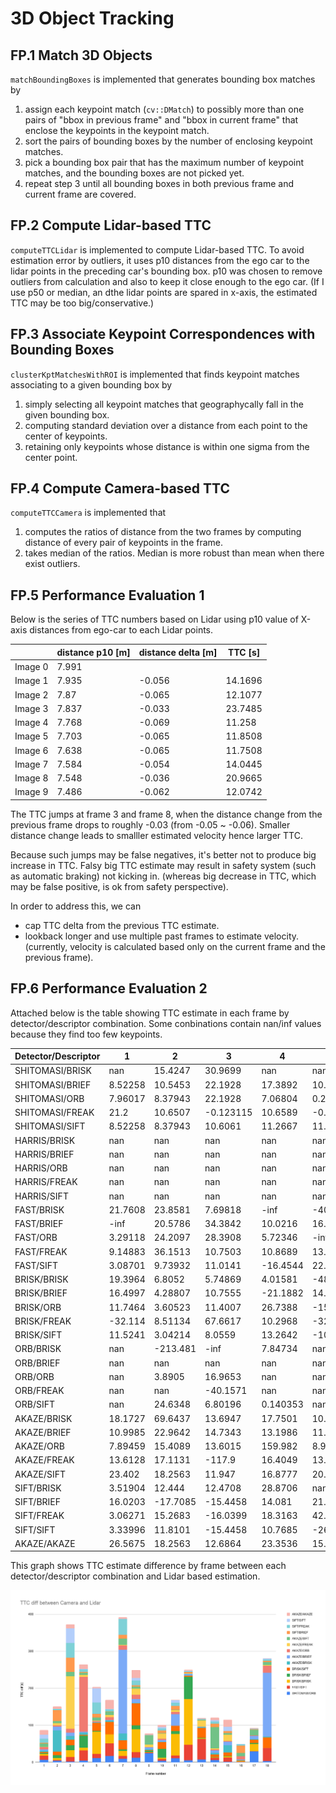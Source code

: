# 3D Object Tracking

## FP.1 Match 3D Objects

`matchBoundingBoxes` is implemented that generates bounding box matches by
1. assign each keypoint match (`cv::DMatch`) to possibly more than one pairs of "bbox in previous frame" and "bbox in current frame" that enclose the keypoints in the keypoint match.
2. sort the pairs of bounding boxes by the number of enclosing keypoint matches.
3. pick a bounding box pair that has the maximum number of keypoint matches, and the bounding boxes are not picked yet.
4. repeat step 3 until all bounding boxes in both previous frame and current frame are covered.


## FP.2 Compute Lidar-based TTC

`computeTTCLidar` is implemented to compute Lidar-based TTC.
To avoid estimation error by outliers, it uses p10 distances from the ego car to the lidar points in the preceding car's bounding box.
p10 was chosen to remove outliers from calculation and also to keep it close enough to the ego car.
(If I use p50 or median, an dthe lidar points are spared in x-axis, the estimated TTC may be too big/conservative.)


## FP.3 Associate Keypoint Correspondences with Bounding Boxes

`clusterKptMatchesWithROI` is implemented that finds keypoint matches associating to a given bounding box by
1. simply selecting all keypoint matches that geographycally fall in the given bounding box.
2. computing standard deviation over a distance from each point to the center of keypoints.
3. retaining only keypoints whose distance is within one sigma from the center point.

## FP.4 Compute Camera-based TTC

`computeTTCCamera` is implemented that
1. computes the ratios of distance from the two frames by computing distance of every pair of keypoints in the frame.
2. takes median of the ratios. Median is more robust than mean when there exist outliers.


## FP.5 Performance Evaluation 1

Below is the series of TTC numbers based on Lidar using p10 value of X-axis distances from ego-car to each Lidar points.

|                  |distance p10 [m]    | distance delta [m] | TTC [s] |
|------------------|--------------------|---------|---------|
| Image 0          | 7.991              |         |         |
| Image 1          | 7.935              | -0.056  | 14.1696 |
| Image 2          | 7.87               | -0.065  | 12.1077 |
| Image 3          | 7.837              | -0.033  | 23.7485 |
| Image 4          | 7.768              | -0.069  | 11.258  |
| Image 5          | 7.703              | -0.065  | 11.8508 |
| Image 6          | 7.638              | -0.065  | 11.7508 |
| Image 7          | 7.584              | -0.054  | 14.0445 |
| Image 8          | 7.548              | -0.036  | 20.9665 |
| Image 9          | 7.486              | -0.062  | 12.0742 |


The TTC jumps at frame 3 and frame 8, when the distance change from the previous frame drops to roughly -0.03 (from -0.05 ~ -0.06). Smaller distance change leads to smalller estimated velocity hence larger TTC.

Because such jumps may be false negatives, it's better not to produce big increase in TTC. Falsy big TTC estimate may result in safety system (such as automatic braking) not kicking in. (whereas big decrease in TTC, which may be false positive, is ok from safety perspective).

In order to address this, we can
* cap TTC delta from the previous TTC estimate.
* lookback longer and use multiple past frames to estimate velocity. (currently, velocity is calculated based only on the current frame and the previous frame).


## FP.6 Performance Evaluation 2

Attached below is the table showing TTC estimate in each frame by detector/descriptor combination. Some conbinations contain nan/inf values because they find too few keypoints.


| Detector/Descriptor | 1               | 2       | 3        | 4         | 5        | 6         | 7         | 8         | 9        | 10       | 11        | 12        | 13        | 14        | 15       | 16       | 17        | 18       |
|-----------------|---------|----------|-----------|----------|-----------|-----------|-----------|----------|----------|-----------|-----------|-----------|-----------|----------|----------|-----------|----------|----------| 
| SHITOMASI/BRISK | nan     | 15.4247  | 30.9699   | nan      | nan       | nan       | nan       | 27.2632  | 25.0548  | -inf      | 10.8444   | 12.1911   | 8.36241   | 7.22097  | 10.5483  | 5.61555   | -51.978  | 17.3019  | 
| SHITOMASI/BRIEF | 8.52258 | 10.5453  | 22.1928   | 17.3892  | 10.8792   | -10.5961  | -2.60208  | 5.34232  | 14.2207  | -inf      | 9.20651   | 5.09694   | 5.10212   | 5.02252  | 9.17412  | 5.89068   | 10.6233  | 5.80265  | 
| SHITOMASI/ORB   | 7.96017 | 8.37943  | 22.1928   | 7.06804  | 0.29154   | -5.29804  | 4.43596   | 8.62008  | 36.1288  | 10.0216   | 22.0242   | 5.09694   | 15.6491   | 5.02252  | 9.17412  | 8.81594   | 38.9084  | 13.7308  | 
| SHITOMASI/FREAK | 21.2    | 10.6507  | -0.123115 | 10.6589  | -0.266211 | -0.234386 | -inf      | 13.0531  | 22.5306  | -inf      | 9.11505   | -0.266657 | -0.283687 | 9.84532  | 8.43324  | 5.61555   | -148.521 | 7.06691  | 
| SHITOMASI/SIFT  | 8.52258 | 8.37943  | 10.6061   | 11.2667  | 11.1196   | -10.5961  | 6.89769   | 5.071    | 5.78155  | 61.0256   | -inf      | 5.20497   | 5.9783    | 5.02252  | 9.17412  | 36.2243   | -inf     | 5.80265  | 
| HARRIS/BRISK    | nan     | nan      | nan       | nan      | nan       | nan       | nan       | nan      | nan      | nan       | nan       | nan       | nan       | nan      | nan      | nan       | nan      | nan      | 
| HARRIS/BRIEF    | nan     | nan      | nan       | nan      | nan       | nan       | nan       | nan      | nan      | nan       | nan       | nan       | nan       | nan      | nan      | nan       | nan      | nan      | 
| HARRIS/ORB      | nan     | nan      | nan       | nan      | nan       | nan       | nan       | nan      | nan      | nan       | nan       | nan       | nan       | nan      | nan      | nan       | nan      | nan      | 
| HARRIS/FREAK    | nan     | nan      | nan       | nan      | nan       | nan       | nan       | nan      | nan      | nan       | nan       | nan       | nan       | nan      | nan      | nan       | nan      | nan      | 
| HARRIS/SIFT     | nan     | nan      | nan       | nan      | nan       | nan       | nan       | nan      | nan      | nan       | nan       | nan       | nan       | nan      | nan      | nan       | nan      | nan      | 
| FAST/BRISK      | 21.7608 | 23.8581  | 7.69818   | -inf     | -40.6338  | 7.47429   | 10.727    | -inf     | 20.943   | 4.52672   | 8.11962   | 10.0614   | 7.48609   | 14.7793  | 7.31204  | 5.86137   | 10.6212  | -10.0507 | 
| FAST/BRIEF      | -inf    | 20.5786  | 34.3842   | 10.0216  | 16.6037   | 7.47429   | 8.5451    | -15.3737 | -12.1327 | 11.5308   | 28.6816   | 30.2046   | 12.0086   | 15.821   | 6.33555  | 16.4402   | 4.99521  | 30.6549  | 
| FAST/ORB        | 3.29118 | 24.2097  | 28.3908   | 5.72346  | -inf      | -21.9191  | 12.9165   | 1049.44  | 7.59845  | 5.03573   | 7.13497   | 4.91541   | 25.7406   | 19.6396  | 59.9928  | 18.7444   | 5.77271  | 16.8246  | 
| FAST/FREAK      | 9.14883 | 36.1513  | 10.7503   | 10.8689  | 13.4207   | -inf      | 11.2733   | 6.10209  | 10.5723  | 30.0238   | -0.289122 | 11.2317   | 9.02315   | 9.91005  | 12.3542  | 6.3529    | 7.55793  | 32.731   | 
| FAST/SIFT       | 3.08701 | 9.73932  | 11.0141   | -16.4544 | 22.3104   | -22.0562  | 7.16239   | 5.98384  | 14.6096  | 9.21472   | 18.9655   | 52.1371   | -47.3202  | 5.60707  | 19.1382  | 8.12292   | 10.7137  | 46.5734  | 
| BRISK/BRISK     | 19.3964 | 6.8052   | 5.74869   | 4.01581  | -48.6215  | -12.2583  | -0.119993 | -40.6668 | 12.5293  | 10.7198   | 70.2607   | -112.891  | 7.02282   | 9.1755   | 4.83981  | 10.3943   | -9.61189 | 10.4692  | 
| BRISK/BRIEF     | 16.4997 | 4.28807  | 10.7555   | -21.1882 | 14.035    | 11.7973   | 18.2201   | 10.4335  | 7.80166  | -9.56416  | 4.05765   | -50.5316  | 7.2679    | 11.5876  | 8.96193  | 8.68955   | 7.73015  | 10.8141  | 
| BRISK/ORB       | 11.7464 | 3.60523  | 11.4007   | 26.7388  | -15.5879  | 5.08952   | 5.75055   | 15.7781  | nan      | 12.5143   | 11.3553   | 133.746   | 8.28677   | 9.52836  | 19.7368  | 9.42101   | 6.04011  | 12.2553  | 
| BRISK/FREAK     | -32.114 | 8.51134  | 67.6617   | 10.2968  | -32.1989  | nan       | nan       | nan      | 7.18864  | 6.87837   | 12.3976   | 14.3672   | 2.97927   | -561.338 | 36.917   | 7.895     | 6.63265  | 10.1543  | 
| BRISK/SIFT      | 11.5241 | 3.04214  | 8.0559    | 13.2642  | -10.1125  | 45.4818   | -10.3703  | 80.3801  | 10.9518  | 33.1565   | -2.83156  | 7.0754    | 35.6843   | 4.2556   | -2.02435 | 10.7916   | 0.875784 | 38.3007  | 
| ORB/BRISK       | nan     | -213.481 | -inf      | 7.84734  | nan       | nan       | nan       | nan      | nan      | nan       | nan       | nan       | 1.97583   | 209.681  | nan      | -inf      | nan      | nan      | 
| ORB/BRIEF       | nan     | nan      | nan       | nan      | nan       | nan       | nan       | 9.26948  | nan      | nan       | nan       | -inf      | nan       | 8.29883  | nan      | nan       | nan      | nan      | 
| ORB/ORB         | nan     | 3.8905   | 16.9653   | nan      | nan       | nan       | nan       | nan      | nan      | nan       | nan       | nan       | nan       | -6.01313 | nan      | 4.06784   | 2.71379  | nan      | 
| ORB/FREAK       | nan     | nan      | -40.1571  | nan      | nan       | nan       | nan       | nan      | nan      | nan       | nan       | nan       | nan       | nan      | nan      | nan       | nan      | nan      | 
| ORB/SIFT        | nan     | 24.6348  | 6.80196   | 0.140353 | nan       | nan       | nan       | nan      | nan      | nan       | nan       | nan       | 2.82887   | nan      | nan      | nan       | nan      | nan      | 
| AKAZE/BRISK     | 18.1727 | 69.6437  | 13.6947   | 17.7501  | 10.6043   | 16.2368   | 32.6542   | 19.4843  | 15.1649  | 14.4561   | 11.443    | 8.84314   | 10.3764   | 7.04384  | 27.1813  | 7.78998   | 12.0762  | 8.21914  | 
| AKAZE/BRIEF     | 10.9985 | 22.9642  | 14.7343   | 13.1986  | 11.0711   | 12.7747   | -212.42   | 9.99882  | 16.833   | 9.16014   | 42.8799   | 13.7624   | 9.35469   | 4.17237  | 17.4348  | 7.6574    | 18.2001  | 183.278  | 
| AKAZE/ORB       | 7.89459 | 15.4089  | 13.6015   | 159.982  | 8.92929   | 19.4422   | 25.4931   | 9.44875  | 12.8005  | 10.9695   | 5.06779   | 10.0827   | 9.36532   | 8.76476  | 9.60412  | -0.125617 | 8.23411  | 29.6526  | 
| AKAZE/FREAK     | 13.6128 | 17.1131  | -117.9    | 16.4049  | 13.2474   | 17.7484   | 12.5645   | 36.2875  | 18.5174  | 0.0815352 | 7.13646   | 8.57627   | 25.4447   | 8.33602  | 25.0196  | 8.65583   | 10.0485  | 8.45773  | 
| AKAZE/SIFT      | 23.402  | 18.2563  | 11.947    | 16.8777  | 20.2299   | 20.7258   | 31.2624   | 14.6379  | 37.0478  | 15.5952   | 12.0187   | 9.5285    | 7.21257   | -46.5776 | 3.78166  | 18.0197   | 24.8037  | 18.0394  | 
| SIFT/BRISK      | 3.51904 | 12.444   | 12.4708   | 28.8706  | nan       | 17.3198   | 11.9857   | 36.9936  | 18.1953  | 8.20005   | 12.6022   | 10.2777   | 21.2892   | nan      | 39.2796  | nan       | 9.39992  | 7.00674  | 
| SIFT/BRIEF      | 16.0203 | -17.7085 | -15.4458  | 14.081   | 21.4108   | 12.656    | 3.90791   | 17.0895  | 11.459   | 7.59838   | 21.8837   | 13.2082   | 8.21611   | 2.09682  | 13.2466  | -10.3064  | 11.5755  | 6.97569  | 
| SIFT/FREAK      | 3.06271 | 15.2683  | -16.0399  | 18.3163  | 42.6595   | 17.3198   | 56.7192   | 33.3719  | 11.7315  | 7.59838   | 20.5468   | 8.51164   | 6.7742    | 5.61075  | 8.23683  | 12.7659   | 9.05558  | 6.90725  | 
| SIFT/SIFT       | 3.33996 | 11.8101  | -15.4458  | 10.7685  | -26.6114  | 11.6249   | 14.1793   | 28.4273  | 11.7166  | 10.7065   | 18.6388   | 8.51164   | 9.77171   | 7.19901  | 19.0322  | 8.65332   | 8.9451   | 8.30575  | 
| AKAZE/AKAZE     | 26.5675 | 18.2563  | 12.6864   | 23.3536  | 15.1454   | 36.3833   | 9.72355   | 42.0462  | 15.9971  | 19.6731   | 12.3084   | 12.8952   | 10.3176   | 4.29533  | 27.1813  | 8.48611   | 8.51457  | 10.7913  | 


This graph shows TTC estimate difference by frame between each detector/descriptor combination and Lidar based estimation.

![TTC difference between camera-based and Lidar based](task6.png)
